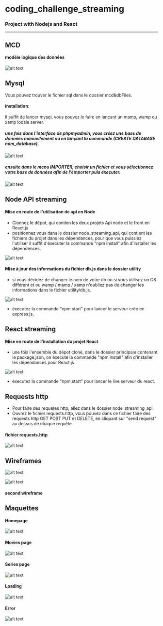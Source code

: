 # coding_challenge_streaming

### Project with Nodejs and React 
---------------------------------

## MCD
#### modèle logique des données
![alt text](https://github.com/codintag/coding_challenge_streaming/blob/master/mcd%26dbFiles/mcd_streaming.png)

## Mysql
Vous pouvez trouver le fichier sql dans le dossier mcd&dbFiles.
#### installation:
Il suffit de lancer mysql, vous pouvez le faire en lançant un mamp, wamp ou xamp locale server.
  ##### une fois dans l'interface de phpmyadmin, vous créez une base de données manuellement ou en lançant la commande (CREATE DATABASE nom_database).
  ![alt text](https://github.com/codintag/coding_challenge_streaming/blob/master/mcd%26dbFiles/database_name_image.png)
  ##### ensuite dans le menu IMPORTER, choisir un fichier et vous sélectionnez votre base de données afin de l'emporter puis éxecuter. 
  ![alt text](https://github.com/codintag/coding_challenge_streaming/blob/master/mcd%26dbFiles/import_database.png)
  
## Node API streaming
#### Mise en route de l'utilisation de api en Node
 - Clonnez le dépot, qui contien les deux projets Api node et le front en React.js
 - positionnez vous dans le dossier node_streaming_api, qui contient les fichiers du projet dans les dépendances, pour que vous puissiez l'utiliser il suffit     d'éxecuter la commande "npm install" afin d'installer les dépendences.
 
![alt text](https://github.com/codintag/coding_challenge_streaming/blob/master/mcd%26dbFiles/dependences.png)

#### Mise à jour des informations du fichier db.js dans le dossier utility
- si vous décidez de changer le nom de votre db ou si vous utilisez un OS différent et ou wamp / mamp / xamp n'oubliez pas de changer les informations dans le fichier utility/db.js.

![alt text](https://github.com/codintag/coding_challenge_streaming/blob/master/mcd%26dbFiles/connection_mysql.png)

- éxecutez la commande "npm start" pour lancer le serveur crée en express.js.


## React streaming
#### Mise en route de l'installation du projet React
  - une fois l'ensemble du dépot cloné, dans le dossier principale contenant le package.json, on éxecute la commande "npm install" afin d'installer les dépendances pour React.js
  
  ![alt text](https://github.com/codintag/coding_challenge_streaming/blob/master/mcd%26dbFiles/react_dependences.png)
  
  - éxecutez la commande "npm start" pour lancer le live serveur du react.
  
## Requests http

  - Pour faire des requetes http, allez dans le dossier node_streaming_api.
  - Ouvrez le fichier requests.http, vous pouvez dans ce fichier faire des requests http GET POST PUT et DELETE, en cliquant sur "send request" au
    dessus de chaque requête.
    
 #### fichier requests.http
 
 ![alt text](https://github.com/codintag/coding_challenge_streaming/blob/master/mcd%26dbFiles/requests.png)
    
  
## Wireframes

 ![alt text](https://github.com/codintag/coding_challenge_streaming/blob/master/mcd%26dbFiles/home_wirefr.png)
 
 ![alt text](https://github.com/codintag/coding_challenge_streaming/blob/master/mcd%26dbFiles/series_wirefr.png)
 
#### second wireframe

## Maquettes
#### Homepage
![alt text](https://github.com/codintag/coding_challenge_streaming/blob/master/mcd%26dbFiles/home_page.png)

#### Movies page
![alt text](https://github.com/codintag/coding_challenge_streaming/blob/master/mcd%26dbFiles/movies_page.png)

#### Series page
![alt text](https://github.com/codintag/coding_challenge_streaming/blob/master/mcd%26dbFiles/series_page.png)

#### Loading
![alt text](https://github.com/codintag/coding_challenge_streaming/blob/master/mcd%26dbFiles/loading.png)

#### Error
![alt text](https://github.com/codintag/coding_challenge_streaming/blob/master/mcd%26dbFiles/error.png)

